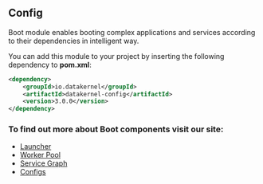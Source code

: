 ## Config

Boot module enables booting complex applications and services according to their dependencies in intelligent way.

You can add this module to your project by inserting the following dependency to **pom.xml**:
```xml
<dependency>
    <groupId>io.datakernel</groupId>
    <artifactId>datakernel-config</artifactId>
    <version>3.0.0</version>
</dependency>
```

### To find out more about Boot components visit our site:
* [Launcher](https://datakernel.io/docs/core/launcher.html)
* [Worker Pool](https://datakernel.io/docs/core/worker-pool.html)
* [Service Graph](https://datakernel.io/docs/core/service-graph.html)
* [Configs](https://datakernel.io/docs/core/configs.html)